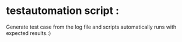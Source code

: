 # testautomation script : 

Generate test case from the log file and scripts automatically runs with expected results.:) 
